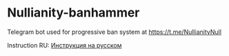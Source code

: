 # Nullianity-banhammer
Telegram bot used for progressive ban system at https://t.me/NullianityNull


Instruction RU: [Инструкция на русском](https://github.com/geniusLAT/Nullianity-banhammer/blob/main/Инструкция%20на%20русском.md)
